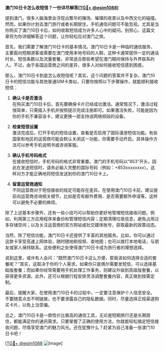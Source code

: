 **澳门10日卡怎么收短信？一份详尽解答[[TG💪+ @esim1088](https://t.me/s/esim1088)]**

提到澳门，很多人脑海里会浮现出繁华的赌场、璀璨的夜景以及中西文化的碰撞。然而，如果你计划去澳门旅行或者长期居住，手机通信问题可不能忽视。尤其是当你购买了澳门10日卡后，如何收取短信成为许多人心中的疑问。别担心，这篇文章将为你详细解答这个问题，让你轻松应对澳门之旅。

首先，我们需要了解澳门10日卡的基本情况。澳门10日卡是一种临时通信服务，主要面向短期游客或需要在澳门使用本地号码的人群。这种卡通常提供一定的通话时长、短信条数以及流量套餐，非常适合那些希望在澳门期间保持与外界联系的人。不过，由于各国运营商之间的差异，很多人对如何接收短信感到困惑。

那么，澳门10日卡到底怎么收短信呢？其实，这个问题的答案并不复杂。澳门10日卡的短信功能与其他普通SIM卡类似，只要你按照以下步骤操作，就能顺利接收短信：

1. **确认卡是否激活**  
   在购买澳门10日卡后，首先要确保卡片已经成功激活。通常情况下，激活过程很简单，只需插入手机并按照提示完成注册即可。如果激活失败，可能是因为你的手机不兼容该卡，建议更换一部支持该网络频段的设备。

2. **检查短信设置**  
   激活完成后，打开手机的短信设置，查看是否启用了国际漫游短信功能。有些国家和地区的运营商可能会默认关闭这一功能，你需要手动开启。具体操作方法可以参考手机说明书或咨询客服。

3. **确认手机号码格式**  
   在接收短信时，手机号码的格式非常重要。澳门的手机号码以“853”开头，因此在发送短信时，请务必输入完整的国际号码（例如：+853xxxxxxxx）。这样对方才能正确地将短信发送到你的澳门10日卡上。

4. **留意运营商通知**  
   不同运营商对于短信接收的规定可能存在差异。在使用澳门10日卡前，建议提前向运营商咨询相关细节，比如是否有额外费用、是否需要额外申请等。这样可以避免不必要的麻烦。

除了上述基本步骤外，还有一些小技巧可以帮助你更好地管理短信接收问题。例如，利用第三方应用程序来备份和管理短信内容；定期清理垃圾信息，避免占用过多存储空间；以及关注运营商的官方网站或社交媒体账号，获取最新的政策动态。

当然，除了短信功能，澳门10日卡还提供了丰富的其他服务。比如，你可以通过这款卡享受高速上网体验，随时随地刷视频、查地图；也可以拨打本地电话，与朋友或家人保持联系。这些便利之处使得澳门10日卡成为旅行者的理想选择。

说到这里，或许有人会问：“既然澳门10日卡这么方便，那我该如何选择合适的套餐呢？”其实，这取决于你的个人需求。如果你只是偶尔需要发短信，可以选择基础版套餐；而如果你经常需要用手机处理工作事务，则建议升级到高级版套餐，以获得更多资源。此外，还可以根据行程安排灵活调整套餐内容，真正做到按需定制。

最后，提醒大家，在使用澳门10日卡的过程中，一定要注意保护个人信息安全。不要随意点击不明链接，也不要泄露自己的隐私数据。同时，尽量选择正规渠道购买卡片，以免上当受骗。

总之，澳门10日卡是一款性价比极高的通信工具，无论是短期旅行还是长期居住，都能满足你的通讯需求。只要掌握了正确的使用方法，你就能轻松搞定短信接收问题，尽情享受澳门的魅力风光。还在犹豫什么？赶紧为自己准备一张澳门10日卡吧！

[[TG💪+ @esim1088](https://t.me/s/esim1088) ![Image](https://i.postimg.cc/4NQfJmqS/Snipaste-2025-05-13-00-14-12.png)]